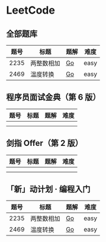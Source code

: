 # LeetCode

## 全部题库

| 题号   | 标题    | 题解                                            | 难度   |
|------|-------|-----------------------------------------------|------|
| 2235 | 两整数相加 | [Go](./leetcode/2235:Add-Two-Integers)        | easy |
| 2469 | 温度转换  | [Go](./leetcode/2469:Convert-the-Temperature) | easy |

## 程序员面试金典（第 6 版）

| 题号 | 标题 | 题解 | 难度 |
|----|----|----|----|
|    |    |    |    |
|    |    |    |    |

## 剑指 Offer（第 2 版）

| 题号 | 标题 | 题解 | 难度 |
|----|----|----|----|
|    |    |    |    |
|    |    |    |    |

## 「新」动计划 · 编程入门

| 题号   | 标题    | 题解                                            | 难度   |
|------|-------|-----------------------------------------------|------|
| 2235 | 两整数相加 | [Go](./leetcode/2235:Add-Two-Integers)        | easy |
| 2469 | 温度转换  | [Go](./leetcode/2469:Convert-the-Temperature) | easy |